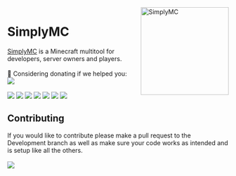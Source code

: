 <img width="200" src="https://www.pngkit.com/png/full/156-1563098_command-block-old-texture-minecraft-command-block-png.png" alt="SimplyMC" align="right">
<h1>SimplyMC</h1>
<a href="https://simplymc.akiradev.xyz/">SimplyMC</a> is a Minecraft multitool for developers, server owners and players.
<br><br>
💖 Considering donating if we helped you:<br>
<a href="https://ko-fi.com/N4N550HUP"> <img src="https://ko-fi.com/img/githubbutton_sm.svg"></a>
<br><br>
<a href="https://discord.akiradev.xyz/"> <img src="https://img.shields.io/discord/740705740221841450"></a>
<a href="#"> <img src="https://img.shields.io/github/last-commit/oli-idk/SimplyMC"></a>
<a href="#"> <img src="https://img.shields.io/github/contributors/oli-idk/SimplyMC"></a>
<a href="#"> <img src="https://img.shields.io/github/languages/code-size/oli-idk/SimplyMC"></a>
<a href="#"> <img src="https://img.shields.io/github/watchers/oli-idk/SimplyMC"></a>
<a href="#"> <img src="https://img.shields.io/github/stars/oli-idk/SimplyMC"></a>
<a href="#"> <img src="https://img.shields.io/github/forks/oli-idk/SimplyMC"></a>

<h2>Contributing</h2>
If you would like to contribute please make a pull request to the Development branch as well as make sure your code works as intended and is setup like all the others.
<br><br>
<img src="https://estruyf-github.azurewebsites.net/api/VisitorHit?user=oli-idk&repo=SimplyMC&countColor=%237B1E7A"/>
